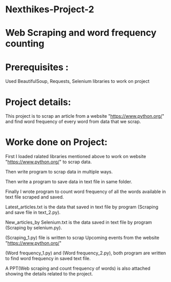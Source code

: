# Nexthikes-Project-2
# Web Scraping and word frequency counting

# Prerequisites :

Used BeautifulSoup, Requests, Selenium libraries to work on project

# Project details:

This project is to scrap an article from a website "https://www.python.org/" and find word frequency of every word from data that we scrap.

# Worke done on Project:

First I loaded ralated libraries mentioned above to work on website "https://www.python.org/" to scrap data.

Then write program to scrap data in multiple ways.

Then write a program to save data in text file in same folder.

Finally I wrote program to count word frequency of all the words available in text file scraped and saved.

Latest_articles.txt is the data that saved in text file by program (Scraping and save file in text_2.py).

New_articles_by Selenium.txt is the data saved in text file by program (Scraping by selenium.py).

(Scraping_1.py) file is written to scrap Upcoming events from the website "https://www.python.org/"

(Word frequency_1.py) and (Word frequency_2.py), both program are written to find word frequency in saved text file. 

A PPT(Web scraping and count frequency of words) is also attached showing the details related to the project.
